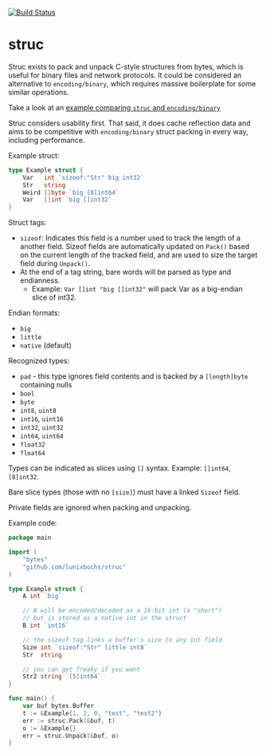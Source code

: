 [![Build Status](https://travis-ci.org/lunixbochs/struc.svg?branch=master)](https://travis-ci.org/lunixbochs/struc)

struc
====

Struc exists to pack and unpack C-style structures from bytes, which is useful for binary files and network protocols. It could be considered an alternative to `encoding/binary`, which requires massive boilerplate for some similar operations.

Take a look at an [example comparing `struc` and `encoding/binary`](https://bochs.info/p/gvmwy)

Struc considers usability first. That said, it does cache reflection data and aims to be competitive with `encoding/binary` struct packing in every way, including performance.

Example struct:

```Go
type Example struct {
    Var   int `sizeof:"Str" big int32`
    Str   string
    Weird []byte `big [8]int64`
    Var   []int `big []int32`
}
```

Struct tags:

 - `sizeof`: Indicates this field is a number used to track the length of a another field. Sizeof fields are automatically updated on `Pack()` based on the current length of the tracked field, and are used to size the target field during `Unpack()`.
 - At the end of a tag string, bare words will be parsed as type and endianness.
   - Example: `Var []int "big []int32"` will pack Var as a big-endian slice of int32.

Endian formats:

 - `big`
 - `little`
 - `native` (default)

Recognized types:

 - `pad` - this type ignores field contents and is backed by a `[length]byte` containing nulls
 - `bool`
 - `byte`
 - `int8`, `uint8`
 - `int16`, `uint16`
 - `int32`, `uint32`
 - `int64`, `uint64`
 - `float32`
 - `float64`

Types can be indicated as slices using `[]` syntax. Example: `[]int64`, `[8]int32`.

Bare slice types (those with no `[size]`) must have a linked `Sizeof` field.

Private fields are ignored when packing and unpacking.

Example code:

```Go
package main

import (
    "bytes"
    "github.com/lunixbochs/struc"
)

type Example struct {
    A int `big`

    // B will be encoded/decoded as a 16-bit int (a "short")
    // but is stored as a native int in the struct
    B int `int16`

    // the sizeof tag links a buffer's size to any int field
    Size int `sizeof:"Str" little int8`
    Str  string

    // you can get freaky if you want
    Str2 string `[5]int64`
}

func main() {
    var buf bytes.Buffer
    t := &Example{1, 2, 0, "test", "test2"}
    err := struc.Pack(&buf, t)
    o := &Example{}
    err = struc.Unpack(&buf, o)
}
```
